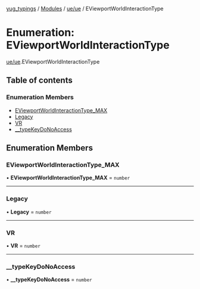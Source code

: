 [yug_typings](../README.md) / [Modules](../modules.md) / [ue/ue](../modules/ue_ue.md) / EViewportWorldInteractionType

# Enumeration: EViewportWorldInteractionType

[ue/ue](../modules/ue_ue.md).EViewportWorldInteractionType

## Table of contents

### Enumeration Members

- [EViewportWorldInteractionType\_MAX](ue_ue.EViewportWorldInteractionType.md#eviewportworldinteractiontype_max)
- [Legacy](ue_ue.EViewportWorldInteractionType.md#legacy)
- [VR](ue_ue.EViewportWorldInteractionType.md#vr)
- [\_\_typeKeyDoNoAccess](ue_ue.EViewportWorldInteractionType.md#__typekeydonoaccess)

## Enumeration Members

### EViewportWorldInteractionType\_MAX

• **EViewportWorldInteractionType\_MAX** = `number`

___

### Legacy

• **Legacy** = `number`

___

### VR

• **VR** = `number`

___

### \_\_typeKeyDoNoAccess

• **\_\_typeKeyDoNoAccess** = `number`
